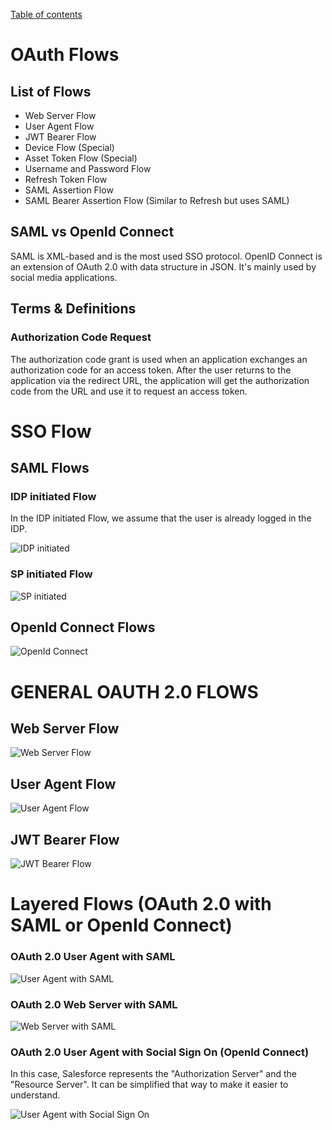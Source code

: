 [Table of contents](../Documentation.md)

# OAuth Flows

## List of Flows

- Web Server Flow
- User Agent Flow
- JWT Bearer Flow
- Device Flow (Special)
- Asset Token Flow (Special)
- Username and Password Flow
- Refresh Token Flow
- SAML Assertion Flow
- SAML Bearer Assertion Flow (Similar to Refresh but uses SAML)

## SAML vs OpenId Connect

SAML is XML-based and is the most used SSO protocol. OpenID Connect is an extension of OAuth 2.0 with data structure in JSON. It's mainly used by social media applications.

## Terms & Definitions

### Authorization Code Request

The authorization code grant is used when an application exchanges an authorization code for an access token. After the user returns to the application via the redirect URL, the application will get the authorization code from the URL and use it to request an access token.

# SSO Flow

## SAML Flows

### IDP initiated Flow

In the IDP initiated Flow, we assume that the user is already logged in the IDP.

![IDP initiated](../../Images/CTA%20-%20Diagrams%20-%20SAML%20-%20IDP%20initiated.png)

### SP initiated Flow

![SP initiated](../../Images/CTA%20-%20Diagrams%20-%20SAML%20-%20SP%20initiated.png)

## OpenId Connect Flows

![OpenId Connect](../../Images/CTA%20-%20Diagrams%20-%20OpenId%20Connect.png)

# GENERAL OAUTH 2.0 FLOWS

## Web Server Flow

![Web Server Flow](../../Images/CTA%20-%20Diagrams%20-%20Web%20Server%20Flow.png)

## User Agent Flow

![User Agent Flow](../../Images/CTA%20-%20Diagrams%20-%20User%20Agent%20Flow.png)

## JWT Bearer Flow

![JWT Bearer Flow](../../Images/CTA%20-%20Diagrams%20-%20JWT%20Bearer%20Flow.png)

# Layered Flows (OAuth 2.0 with SAML or OpenId Connect)

### OAuth 2.0 User Agent with SAML

![User Agent with SAML](../../Images/CTA%20-%20Diagrams%20-%20OAuth%202.0%20User%20Agent%20with%20SAML.png)

### OAuth 2.0 Web Server with SAML

![Web Server with SAML](../../Images/CTA%20-%20Diagrams%20-%20OAuth%202.0%20Web%20Server%20with%20SAML.png)

### OAuth 2.0 User Agent with Social Sign On (OpenId Connect)

In this case, Salesforce represents the "Authorization Server" and the "Resource Server". It can be simplified that way to make it easier to understand.

![User Agent with Social Sign On](../../Images/CTA%20-%20Diagrams%20-%20OAuth%202.0%20User%20Agent%20with%20Social%20Sign%20On.png)
